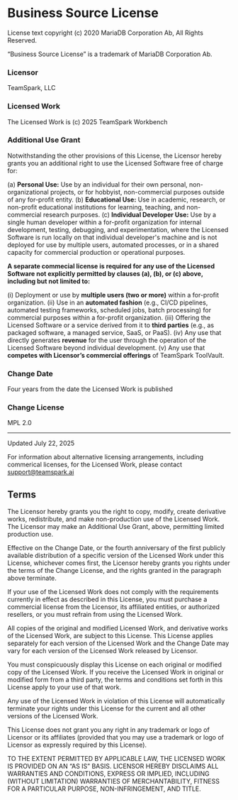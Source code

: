 # Business Source License

License text copyright (c) 2020 MariaDB Corporation Ab, All Rights Reserved.

“Business Source License” is a trademark of MariaDB Corporation Ab.

### Licensor
TeamSpark, LLC

### Licensed Work
The Licensed Work is (c) 2025 TeamSpark Workbench

### Additional Use Grant

Notwithstanding the other provisions of this License, the Licensor hereby grants you an additional right to use the Licensed Software free of charge for:

(a) **Personal Use:** Use by an individual for their own personal, non-organizational projects, or for hobbyist, non-commercial purposes outside of any for-profit entity.
(b) **Educational Use:** Use in academic, research, or non-profit educational institutions for learning, teaching, and non-commercial research purposes.
(c) **Individual Developer Use:** Use by a single human developer within a for-profit organization for internal development, testing, debugging, and experimentation, where the Licensed Software is run locally on that individual developer's machine and is not deployed for use by multiple users, automated processes, or in a shared capacity for commercial production or operational purposes.

**A separate commecial license is required for any use of the Licensed Software not explicitly permitted by clauses (a), (b), or (c) above, including but not limited to:**

(i) Deployment or use by **multiple users (two or more)** within a for-profit organization.
(ii) Use in an **automated fashion** (e.g., CI/CD pipelines, automated testing frameworks, scheduled jobs, batch processing) for commercial purposes within a for-profit organization.
(iii) Offering the Licensed Software or a service derived from it to **third parties** (e.g., as packaged software, a managed service, SaaS, or PaaS).
(iv) Any use that directly generates **revenue** for the user through the operation of the Licensed Software beyond individual development.
(v) Any use that **competes with Licensor’s commercial offerings** of TeamSpark ToolVault.

### Change Date
Four years from the date the Licensed Work is published

### Change License
MPL 2.0

----

Updated July 22, 2025

For information about alternative licensing arrangements, including commerical licenses, for the Licensed Work, please contact support@teamspark.ai

## Terms

The Licensor hereby grants you the right to copy, modify, create derivative works, redistribute, and make non-production use of the Licensed Work. The Licensor may make an Additional Use Grant, above, permitting limited production use.

Effective on the Change Date, or the fourth anniversary of the first publicly available distribution of a specific version of the Licensed Work under this License, whichever comes first, the Licensor hereby grants you rights under the terms of the Change License, and the rights granted in the paragraph above terminate.

If your use of the Licensed Work does not comply with the requirements currently in effect as described in this License, you must purchase a commercial license from the Licensor, its affiliated entities, or authorized resellers, or you must refrain from using the Licensed Work.

All copies of the original and modified Licensed Work, and derivative works of the Licensed Work, are subject to this License. This License applies separately for each version of the Licensed Work and the Change Date may vary for each version of the Licensed Work released by Licensor.

You must conspicuously display this License on each original or modified copy of the Licensed Work. If you receive the Licensed Work in original or modified form from a third party, the terms and conditions set forth in this License apply to your use of that work.

Any use of the Licensed Work in violation of this License will automatically terminate your rights under this License for the current and all other versions of the Licensed Work.

This License does not grant you any right in any trademark or logo of Licensor or its affiliates (provided that you may use a trademark or logo of Licensor as expressly required by this License).

TO THE EXTENT PERMITTED BY APPLICABLE LAW, THE LICENSED WORK IS PROVIDED ON AN “AS IS” BASIS. LICENSOR HEREBY DISCLAIMS ALL WARRANTIES AND CONDITIONS, EXPRESS OR IMPLIED, INCLUDING (WITHOUT LIMITATION) WARRANTIES OF MERCHANTABILITY, FITNESS FOR A PARTICULAR PURPOSE, NON-INFRINGEMENT, AND TITLE.